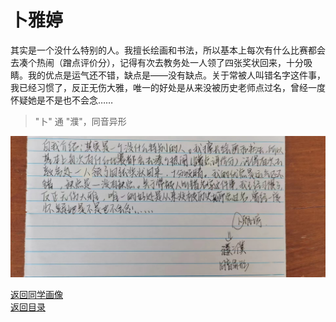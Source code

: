 # 卜雅婷

其实是一个没什么特别的人。我擅长绘画和书法，所以基本上每次有什么比赛都会去凑个热闹（蹭点评价分），记得有次去教务处一人领了四张奖状回来，十分吸睛。我的优点是运气还不错，缺点是——没有缺点。关于常被人叫错名字这件事，我已经习惯了，反正无伤大雅，唯一的好处是从来没被历史老师点过名，曾经一度怀疑她是不是也不会念……

> "卜" 通 "濮"，同音异形

![卜雅婷自我介绍](/photos/卜雅婷.jpg)

[返回同学画像](/同学画像)  
[返回目录](/index)

